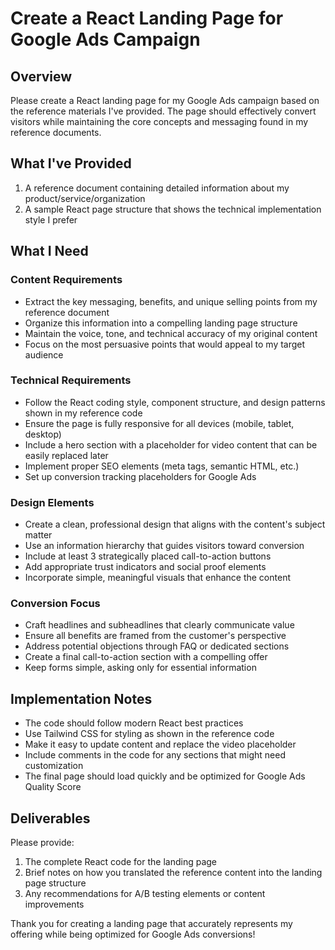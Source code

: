 # Create a React Landing Page for Google Ads Campaign

## Overview
Please create a React landing page for my Google Ads campaign based on the reference materials I've provided. The page should effectively convert visitors while maintaining the core concepts and messaging found in my reference documents.

## What I've Provided
1. A reference document containing detailed information about my product/service/organization
2. A sample React page structure that shows the technical implementation style I prefer

## What I Need

### Content Requirements
- Extract the key messaging, benefits, and unique selling points from my reference document
- Organize this information into a compelling landing page structure
- Maintain the voice, tone, and technical accuracy of my original content
- Focus on the most persuasive points that would appeal to my target audience

### Technical Requirements
- Follow the React coding style, component structure, and design patterns shown in my reference code
- Ensure the page is fully responsive for all devices (mobile, tablet, desktop)
- Include a hero section with a placeholder for video content that can be easily replaced later
- Implement proper SEO elements (meta tags, semantic HTML, etc.)
- Set up conversion tracking placeholders for Google Ads

### Design Elements
- Create a clean, professional design that aligns with the content's subject matter
- Use an information hierarchy that guides visitors toward conversion
- Include at least 3 strategically placed call-to-action buttons
- Add appropriate trust indicators and social proof elements
- Incorporate simple, meaningful visuals that enhance the content

### Conversion Focus
- Craft headlines and subheadlines that clearly communicate value
- Ensure all benefits are framed from the customer's perspective
- Address potential objections through FAQ or dedicated sections
- Create a final call-to-action section with a compelling offer
- Keep forms simple, asking only for essential information

## Implementation Notes
- The code should follow modern React best practices
- Use Tailwind CSS for styling as shown in the reference code
- Make it easy to update content and replace the video placeholder
- Include comments in the code for any sections that might need customization
- The final page should load quickly and be optimized for Google Ads Quality Score

## Deliverables
Please provide:
1. The complete React code for the landing page
2. Brief notes on how you translated the reference content into the landing page structure
3. Any recommendations for A/B testing elements or content improvements

Thank you for creating a landing page that accurately represents my offering while being optimized for Google Ads conversions!
